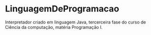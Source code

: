 # LinguagemDeProgramacao
Interpretador criado em linguagem Java, tercerceira fase do curso de Ciência da computação, matéria Programação I.
